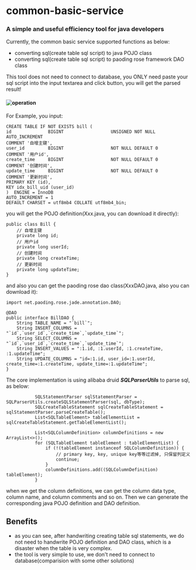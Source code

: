 # common-basic-service

### A simple and useful efficiency tool for java developers

Currently, the common basic service supported functions as below:

- converting sql(create table sql script) to java POJO class
- converting sql(create table sql script) to paoding rose framework DAO class

This tool does not need to connect to database, you ONLY need paste your sql script into the input textarea and click 
button, you will get the parsed result!

#### ![operation](https://raw.githubusercontent.com/zybotian/common-basic-service/master/src/imgs/home.png)

For Example, you input:
```
CREATE TABLE IF NOT EXISTS bill (
id              BIGINT                  UNSIGNED NOT NULL AUTO_INCREMENT
COMMENT '自增主键',
user_id         BIGINT                  NOT NULL DEFAULT 0
COMMENT '用户id',
create_time     BIGINT                  NOT NULL DEFAULT 0
COMMENT '创建时间',
update_time     BIGINT                  NOT NULL DEFAULT 0
COMMENT '更新时间',
PRIMARY KEY (id),
KEY idx_bill_uid (user_id)
)  ENGINE = InnoDB
AUTO_INCREMENT = 1
DEFAULT CHARSET = utf8mb4 COLLATE utf8mb4_bin;
```

you will get the POJO definition(Xxx.java, you can download it directly):

```
public class Bill {
    // 自增主键
    private long id;
    // 用户id
    private long userId;
    // 创建时间
    private long createTime;
    // 更新时间
    private long updateTime;
}
```

and also you can get the paoding rose dao class(XxxDAO.java, also you can download it):
```
import net.paoding.rose.jade.annotation.DAO;

@DAO 
public interface BillDAO {
    String TABLE_NAME = "`bill`";
    String INSERT_COLUMNS = "`id`,`user_id`,`create_time`,`update_time`";
    String SELECT_COLUMNS = "`id`,`user_id`,`create_time`,`update_time`";
    String INSERT_VALUES = ":1.id, :1.userId, :1.createTime, :1.updateTime";
    String UPDATE_COLUMNS = "id=:1.id, user_id=:1.userId, create_time=:1.createTime, update_time=:1.updateTime";
}
```

The core implementation is using alibaba druid ***SQLParserUtils*** to parse sql, as below:
```
           SQLStatementParser sqlStatementParser = SQLParserUtils.createSQLStatementParser(sql, dbType);
           SQLCreateTableStatement sqlCreateTableStatement = sqlStatementParser.parseCreateTable();
           List<SQLTableElement> tableElementList = sqlCreateTableStatement.getTableElementList();
   
           List<SQLColumnDefinition> columnDefinitions = new ArrayList<>();
           for (SQLTableElement tableElement : tableElementList) {
               if (!(tableElement instanceof SQLColumnDefinition)) {
                   // primary key, key, unique key等等过滤掉, 只保留列定义
                   continue;
               }
               columnDefinitions.add((SQLColumnDefinition) tableElement);
           }
```

when we get the column definitions, we can get the column data type, column name, and column comments and so on.
Then we can generate the corresponding java POJO definition and DAO definition.

## Benefits
- as you can see, after handwriting creating table sql statements, we do not need to handwrite POJO definition and 
DAO class, which is a disaster when the table is very complex.
- the tool is very simple to use, we don't need to connect to database(comparision with some other solutions)
